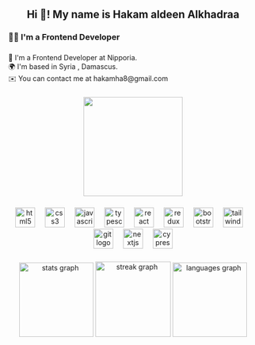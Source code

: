 <h2 align="center">Hi 👋! My name is Hakam aldeen Alkhadraa</h2>

###

<h3 align="left">👨‍💻  I'm a Frontend Developer</h3>

###

<p align="left">💼 I'm a Frontend Developer at Nipporia.<br>🌍  I'm based in Syria , Damascus.<br>✉️  You can contact me at hakamha8@gmail.com</p>

###

<div align="center">
  <img height="200" src="https://media.giphy.com/media/h408T6Y5GfmXBKW62l/giphy.gif?cid=ecf05e47imp7gsd147axkbuji9rp7enb8eta5vjwp1kxzsdm&ep=v1_gifs_search&rid=giphy.gif&ct=g"  />
</div>

###

<div align="center">
  <img src="https://cdn.jsdelivr.net/gh/devicons/devicon/icons/html5/html5-original.svg" height="40" alt="html5 logo"  />
  <img width="12" />
  <img src="https://cdn.jsdelivr.net/gh/devicons/devicon/icons/css3/css3-original.svg" height="40" alt="css3 logo"  />
  <img width="12" />
  <img src="https://cdn.jsdelivr.net/gh/devicons/devicon/icons/javascript/javascript-original.svg" height="40" alt="javascript logo"  />
  <img width="12" />
  <img src="https://cdn.jsdelivr.net/gh/devicons/devicon/icons/typescript/typescript-original.svg" height="40" alt="typescript logo"  />
  <img width="12" />
  <img src="https://cdn.jsdelivr.net/gh/devicons/devicon/icons/react/react-original.svg" height="40" alt="react logo"  />
  <img width="12" />
  <img src="https://img.icons8.com/color/48/redux.png" height="40" alt="redux logo"  />
  <img width="12" />
  <img src="https://cdn.jsdelivr.net/gh/devicons/devicon/icons/bootstrap/bootstrap-original.svg" height="40" alt="bootstrap logo"  />
   <img width="12" />
  <img src="https://v3.tailwindcss.com/_next/static/media/tailwindcss-mark.3c5441fc7a190fb1800d4a5c7f07ba4b1345a9c8.svg" height="40" alt="tailwind CSS logo"  />
  <img width="12" />
  <img src="https://cdn.jsdelivr.net/gh/devicons/devicon/icons/git/git-original.svg" height="40" alt="git logo"  />
  <img width="12" />
  <img src="https://cdn.jsdelivr.net/gh/devicons/devicon/icons/nextjs/nextjs-original.svg" height="40" alt="nextjs logo"  />
  <img width="12" />
  <img src="https://www.cypress.io/favicon.svg" height="40" alt="cypress logo"  />
</div>

###

<div align="center">
  <img src="https://github-readme-stats.vercel.app/api?username=Hakam-aldeen-Kh&hide_title=false&hide_rank=false&show_icons=true&include_all_commits=true&count_private=true&disable_animations=false&theme=react&locale=en&hide_border=false" height="150" alt="stats graph"  />
  <img src="https://streak-stats.demolab.com?user=Hakam-aldeen-Kh&locale=en&mode=daily&theme=react&hide_border=false&border_radius=5" height="152" alt="streak graph"  />
  <img src="https://github-readme-stats.vercel.app/api/top-langs?username=Hakam-aldeen-Kh&locale=en&hide_title=false&layout=compact&card_width=320&langs_count=5&theme=react&hide_border=false" height="150" alt="languages graph"  />
</div>

###
